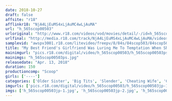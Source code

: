 ```yaml
---
date: 2018-10-27
draft: false
affsite: "r18"
afflinkr18: "NjA4LjEuMS4xLjAuMC4wLjAuMA"
url: "h_565scop00503"
urloriginal: "http://www.r18.com/videos/vod/movies/detail/-/id=h_565scop00503"
urlfinal: "http://media.r18.com/track/NjA4LjEuMS4xLjAuMC4wLjAuMA/videos/vod/movies/detail/-/id=h_565scop00503"
samplevid: "awspv3001.r18.com/litevideo/freepv/8/84s/84scop503/84scop503_dmb_w.mp4"
title: "My Best Friend's Girlfriend Was Luring Me To Temptation When She Came Out From Her Bath And Now I'm Fully Rock Hard And Ready!! I Made My Decision And Now I'm Unloading A Massive Wad Of Cum Into Her Dripping Wet Pussy!!"
mainimgurl: "pics.r18.com/digital/video/h_565scop00503/h_565scop00503ps.jpg"
mainimgs: "h_565scop00503ps.jpg"
releasedate: "Apr. 13, 2018"
duration: 150
productioncomp: "Scoop"
girls: ['----']
categories: ['Older Sister', 'Big Tits', 'Slender', 'Cheating Wife', 'Creampie', 'Hi-Def']
imgurls: ['pics.r18.com/digital/video/h_565scop00503/h_565scop00503jp-1.jpg', 'pics.r18.com/digital/video/h_565scop00503/h_565scop00503jp-2.jpg', 'pics.r18.com/digital/video/h_565scop00503/h_565scop00503jp-3.jpg', 'pics.r18.com/digital/video/h_565scop00503/h_565scop00503jp-4.jpg', 'pics.r18.com/digital/video/h_565scop00503/h_565scop00503jp-5.jpg', 'pics.r18.com/digital/video/h_565scop00503/h_565scop00503jp-6.jpg', 'pics.r18.com/digital/video/h_565scop00503/h_565scop00503jp-7.jpg', 'pics.r18.com/digital/video/h_565scop00503/h_565scop00503jp-8.jpg', 'pics.r18.com/digital/video/h_565scop00503/h_565scop00503jp-9.jpg', 'pics.r18.com/digital/video/h_565scop00503/h_565scop00503jp-10.jpg', 'pics.r18.com/digital/video/h_565scop00503/h_565scop00503jp-11.jpg', 'pics.r18.com/digital/video/h_565scop00503/h_565scop00503jp-12.jpg', 'pics.r18.com/digital/video/h_565scop00503/h_565scop00503jp-13.jpg', 'pics.r18.com/digital/video/h_565scop00503/h_565scop00503jp-14.jpg', 'pics.r18.com/digital/video/h_565scop00503/h_565scop00503jp-15.jpg', 'pics.r18.com/digital/video/h_565scop00503/h_565scop00503jp-16.jpg', 'pics.r18.com/digital/video/h_565scop00503/h_565scop00503jp-17.jpg', 'pics.r18.com/digital/video/h_565scop00503/h_565scop00503jp-18.jpg', 'pics.r18.com/digital/video/h_565scop00503/h_565scop00503jp-19.jpg', 'pics.r18.com/digital/video/h_565scop00503/h_565scop00503jp-20.jpg']
imgs: ['h_565scop00503jp-1.jpg', 'h_565scop00503jp-2.jpg', 'h_565scop00503jp-3.jpg', 'h_565scop00503jp-4.jpg', 'h_565scop00503jp-5.jpg', 'h_565scop00503jp-6.jpg', 'h_565scop00503jp-7.jpg', 'h_565scop00503jp-8.jpg', 'h_565scop00503jp-9.jpg', 'h_565scop00503jp-10.jpg', 'h_565scop00503jp-11.jpg', 'h_565scop00503jp-12.jpg', 'h_565scop00503jp-13.jpg', 'h_565scop00503jp-14.jpg', 'h_565scop00503jp-15.jpg', 'h_565scop00503jp-16.jpg', 'h_565scop00503jp-17.jpg', 'h_565scop00503jp-18.jpg', 'h_565scop00503jp-19.jpg', 'h_565scop00503jp-20.jpg']
---
```

